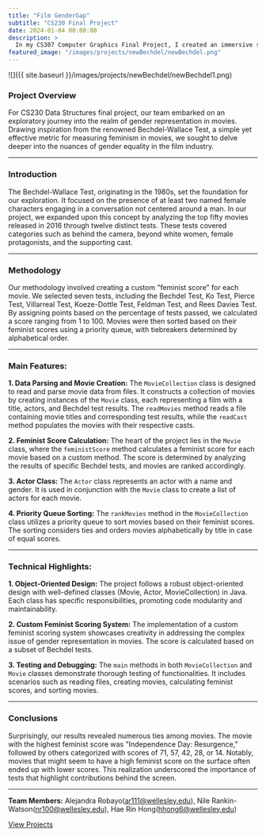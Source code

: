 ```yaml
---
title: "Film GenderGap"
subtitle: "CS230 Final Project"
date: 2024-01-04 00:00:00
description: >
  In my CS307 Computer Graphics Final Project, I created an immersive solar system experience, featuring a dynamic display of planets and captivating particle animations. The project aimed to showcase key graphics concepts learned during the course, emphasizing hierarchical modeling, materials, lighting, user interaction, and animation.
featured_image: "/images/projects/newBechdel/newBechdel.png"
---
```


![]({{ site.baseurl }}/images/projects/newBechdel/newBechdel1.png)

### Project Overview

For CS230 Data Structures final project, our team embarked on an exploratory journey into the realm of gender representation in movies. Drawing inspiration from the renowned Bechdel-Wallace Test, a simple yet effective metric for measuring feminism in movies, we sought to delve deeper into the nuances of gender equality in the film industry.

---

### Introduction

The Bechdel-Wallace Test, originating in the 1980s, set the foundation for our exploration. It focused on the presence of at least two named female characters engaging in a conversation not centered around a man. In our project, we expanded upon this concept by analyzing the top fifty movies released in 2016 through twelve distinct tests. These tests covered categories such as behind the camera, beyond white women, female protagonists, and the supporting cast.

---

### Methodology

Our methodology involved creating a custom "feminist score" for each movie. We selected seven tests, including the Bechdel Test, Ko Test, Pierce Test, Villarreal Test, Koeze-Dottle Test, Feldman Test, and Rees Davies Test. By assigning points based on the percentage of tests passed, we calculated a score ranging from 1 to 100. Movies were then sorted based on their feminist scores using a priority queue, with tiebreakers determined by alphabetical order.

---

### Main Features:

**1. Data Parsing and Movie Creation:**
The `MovieCollection` class is designed to read and parse movie data from files. It constructs a collection of movies by creating instances of the `Movie` class, each representing a film with a title, actors, and Bechdel test results. The `readMovies` method reads a file containing movie titles and corresponding test results, while the `readCast` method populates the movies with their respective casts.

**2. Feminist Score Calculation:**
The heart of the project lies in the `Movie` class, where the `feministScore` method calculates a feminist score for each movie based on a custom method. The score is determined by analyzing the results of specific Bechdel tests, and movies are ranked accordingly.

**3. Actor Class:**
The `Actor` class represents an actor with a name and gender. It is used in conjunction with the `Movie` class to create a list of actors for each movie.

**4. Priority Queue Sorting:**
The `rankMovies` method in the `MovieCollection` class utilizes a priority queue to sort movies based on their feminist scores. The sorting considers ties and orders movies alphabetically by title in case of equal scores.

---

### Technical Highlights:

**1. Object-Oriented Design:**
The project follows a robust object-oriented design with well-defined classes (Movie, Actor, MovieCollection) in Java. Each class has specific responsibilities, promoting code modularity and maintainability.

**2. Custom Feminist Scoring System:**
The implementation of a custom feminist scoring system showcases creativity in addressing the complex issue of gender representation in movies. The score is calculated based on a subset of Bechdel tests.

**3. Testing and Debugging:**
The `main` methods in both `MovieCollection` and `Movie` classes demonstrate thorough testing of functionalities. It includes scenarios such as reading files, creating movies, calculating feminist scores, and sorting movies.

---

### Conclusions

Surprisingly, our results revealed numerous ties among movies. The movie with the highest feminist score was "Independence Day: Resurgence," followed by others categorized with scores of 71, 57, 42, 28, or 14. Notably, movies that might seem to have a high feminist score on the surface often ended up with lower scores. This realization underscored the importance of tests that highlight contributions behind the screen.

---

**Team Members:** Alejandra Robayo(ar111@wellesley.edu), Nile Rankin-Watson(nr100@wellesley.edu), Hae Rin Hong(hhong6@wellesley.edu)

<a href="https://haerinh.github.io/portfolio/" class="button button--large" >View Projects</a>
